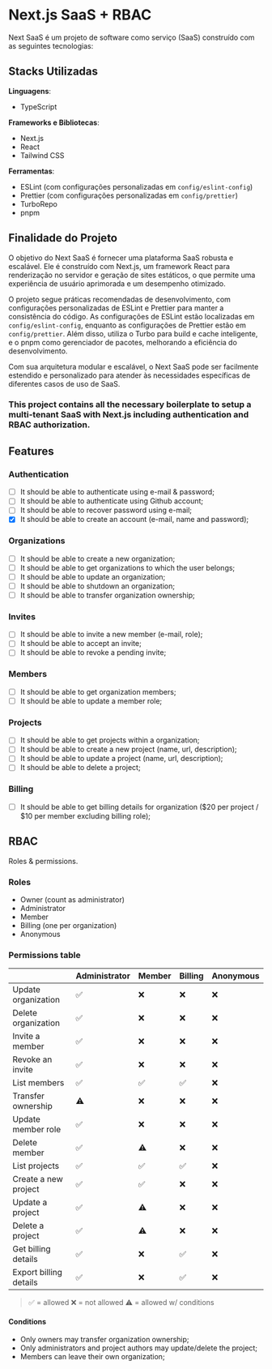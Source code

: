 # Next.js SaaS + RBAC

Next SaaS é um projeto de software como serviço (SaaS) construído com as seguintes tecnologias:

## Stacks Utilizadas

**Linguagens**:

- TypeScript

**Frameworks e Bibliotecas**:

- Next.js
- React
- Tailwind CSS

**Ferramentas**:

- ESLint (com configurações personalizadas em `config/eslint-config`)
- Prettier (com configurações personalizadas em `config/prettier`)
- TurboRepo
- pnpm

## Finalidade do Projeto

O objetivo do Next SaaS é fornecer uma plataforma SaaS robusta e escalável. Ele é construído com Next.js, um framework React para renderização no servidor e geração de sites estáticos, o que permite uma experiência de usuário aprimorada e um desempenho otimizado.

O projeto segue práticas recomendadas de desenvolvimento, com configurações personalizadas de ESLint e Prettier para manter a consistência do código. As configurações de ESLint estão localizadas em `config/eslint-config`, enquanto as configurações de Prettier estão em `config/prettier`. Além disso, utiliza o Turbo para build e cache inteligente, e o pnpm como gerenciador de pacotes, melhorando a eficiência do desenvolvimento.

Com sua arquitetura modular e escalável, o Next SaaS pode ser facilmente estendido e personalizado para atender às necessidades específicas de diferentes casos de uso de SaaS.

### This project contains all the necessary boilerplate to setup a multi-tenant SaaS with Next.js including authentication and RBAC authorization.

## Features

### Authentication

- [ ] It should be able to authenticate using e-mail & password;
- [ ] It should be able to authenticate using Github account;
- [ ] It should be able to recover password using e-mail;
- [x] It should be able to create an account (e-mail, name and password);

### Organizations

- [ ] It should be able to create a new organization;
- [ ] It should be able to get organizations to which the user belongs;
- [ ] It should be able to update an organization;
- [ ] It should be able to shutdown an organization;
- [ ] It should be able to transfer organization ownership;

### Invites

- [ ] It should be able to invite a new member (e-mail, role);
- [ ] It should be able to accept an invite;
- [ ] It should be able to revoke a pending invite;

### Members

- [ ] It should be able to get organization members;
- [ ] It should be able to update a member role;

### Projects

- [ ] It should be able to get projects within a organization;
- [ ] It should be able to create a new project (name, url, description);
- [ ] It should be able to update a project (name, url, description);
- [ ] It should be able to delete a project;

### Billing

- [ ] It should be able to get billing details for organization ($20 per project / $10 per member excluding billing role);

## RBAC

Roles & permissions.

### Roles

- Owner (count as administrator)
- Administrator
- Member
- Billing (one per organization)
- Anonymous

### Permissions table

|                        | Administrator | Member | Billing | Anonymous |
| ---------------------- | ------------- | ------ | ------- | --------- |
| Update organization    | ✅            | ❌     | ❌      | ❌        |
| Delete organization    | ✅            | ❌     | ❌      | ❌        |
| Invite a member        | ✅            | ❌     | ❌      | ❌        |
| Revoke an invite       | ✅            | ❌     | ❌      | ❌        |
| List members           | ✅            | ✅     | ✅      | ❌        |
| Transfer ownership     | ⚠️            | ❌     | ❌      | ❌        |
| Update member role     | ✅            | ❌     | ❌      | ❌        |
| Delete member          | ✅            | ⚠️     | ❌      | ❌        |
| List projects          | ✅            | ✅     | ✅      | ❌        |
| Create a new project   | ✅            | ✅     | ❌      | ❌        |
| Update a project       | ✅            | ⚠️     | ❌      | ❌        |
| Delete a project       | ✅            | ⚠️     | ❌      | ❌        |
| Get billing details    | ✅            | ❌     | ✅      | ❌        |
| Export billing details | ✅            | ❌     | ✅      | ❌        |

> ✅ = allowed
> ❌ = not allowed
> ⚠️ = allowed w/ conditions

#### Conditions

- Only owners may transfer organization ownership;
- Only administrators and project authors may update/delete the project;
- Members can leave their own organization;
